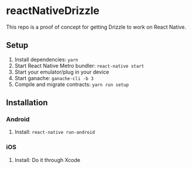 # reactNativeDrizzle

This repo is a proof of concept for getting Drizzle to work on React Native.

## Setup

1. Install dependencies: `yarn`
1. Start React Native Metro bundler: `react-native start`
1. Start your emulator/plug in your device
1. Start ganache: `ganache-cli -b 3`
1. Compile and migrate contracts: `yarn run setup`

## Installation

### Android

1. Install: `react-native run-android`

### iOS

1. Install: Do it through Xcode
